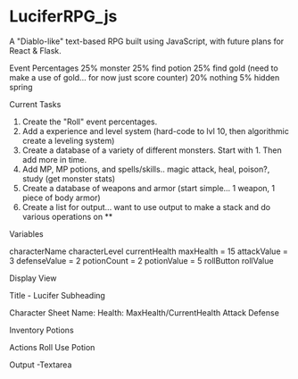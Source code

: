 # LuciferRPG_js

A "Diablo-like" text-based RPG built using JavaScript, with future plans for React &amp; Flask.

Event Percentages
25% monster
25% find potion
25% find gold (need to make a use of gold... for now just score counter)
20% nothing
5% hidden spring

Current Tasks

1. Create the "Roll" event percentages.
2. Add a experience and level system (hard-code to lvl 10, then algorithmic create a leveling system)
3. Create a database of a variety of different monsters. Start with 1. Then add more in time.
4. Add MP, MP potions,  and spells/skills.. magic attack, heal, poison?, study (get monster stats)
5. Create a database of weapons and armor (start simple... 1 weapon, 1 piece of body armor)
6. Create a list for output... want to use output to make a stack and do various operations on **

Variables

characterName
characterLevel
currentHealth
maxHealth = 15
attackValue = 3
defenseValue = 2
potionCount = 2
potionValue = 5
rollButton
rollValue

Display View

Title - Lucifer
Subheading

Character Sheet
Name:
Health: MaxHealth/CurrentHealth
Attack
Defense

Inventory
Potions

Actions
Roll
Use Potion

Output
-Textarea
